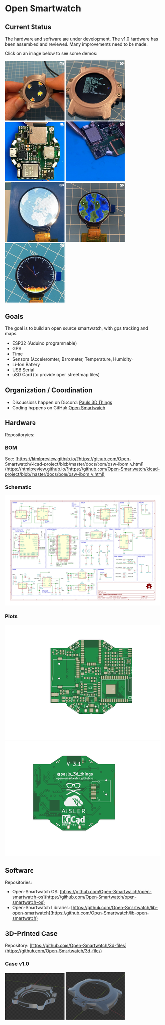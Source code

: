 # Open Smartwatch

## Current Status

The hardware and software are under development.
The v1.0 hardware has been assembled and reviewed. Many improvements need to be made.

Click on an image below to see some demos:

<a href="https://www.instagram.com/p/CHYqOoEqUUx/" target="_blank"><img src="assets/media-links/update-7.png" width="192px"/></a>
<a href="https://www.instagram.com/p/CHWNOh-KswS/" target="_blank"><img src="assets/media-links/update-6.png" width="192px"/></a>
<a href="https://www.instagram.com/p/CG4RQgAL288/" target="_blank"><img src="assets/media-links/update-5.png" width="192px"/></a>
<a href="https://www.instagram.com/p/CG7JhVLKmCw/" target="_blank"><img src="assets/media-links/update-4.png" width="192px"/></a>
<a href="https://www.instagram.com/p/CFM6PhgKQAZ/" target="_blank"><img src="assets/media-links/update-3.png" width="192px"/></a>
<a href="https://www.instagram.com/p/CEaALDAKkrY/" target="_blank"><img src="assets/media-links/update-2.png" width="192px"/></a>
<a href="https://www.instagram.com/p/CEXmMHgqWuu/" target="_blank"><img src="assets/media-links/update-1.png" width="192px"/></a>

## Goals

The goal is to build an open source smartwatch, with gps tracking and maps.

- ESP32 (Arduino programmable)
- GPS
- Time
- Sensors (Acceleromter, Barometer, Temperature, Humidity)
- Li-Ion Battery
- USB Serial
- uSD Card (to provide open streetmap tiles)

## Organization / Coordination

* Discussions happen on Discord: [Pauls 3D Things](https://discord.gg/9DK5JY6) 
* Coding happens on GitHub [Open Smartwatch](https://github.com/Open-Smartwatch)

## Hardware

Repositoryies: 

### BOM

See: [https://htmlpreview.github.io/?https://github.com/Open-Smartwatch/kicad-project/blob/master/docs/bom/osw-ibom_v.html](https://htmlpreview.github.io/?https://github.com/Open-Smartwatch/kicad-project/blob/master/docs/bom/osw-ibom_v.html)

### Schematic
[![Schematic](https://raw.githubusercontent.com/Open-Smartwatch/kicad-project/master/docs/img/osw-schematic.svg)](https://raw.githubusercontent.com/Open-Smartwatch/kicad-project/master/docs/osw-schematic.pdf)

### Plots
[![front](https://raw.githubusercontent.com/Open-Smartwatch/kicad-project/master/docs/img/osw-top.svg)](https://raw.githubusercontent.com/Open-Smartwatch/kicad-project/master/docs/img/osw-top.svg)
[![bottom](https://raw.githubusercontent.com/Open-Smartwatch/kicad-project/master/docs/img/osw-bottom.svg)](https://raw.githubusercontent.com/Open-Smartwatch/kicad-project/master/docs/img/osw-bottom.svg)

## Software 

Repositories:

* Open-Smartwatch OS: [https://github.com/Open-Smartwatch/open-smartwatch-os](https://github.com/Open-Smartwatch/open-smartwatch-os)
* Open-Smartwatch Libraries: [https://github.com/Open-Smartwatch/lib-open-smartwatch](https://github.com/Open-Smartwatch/lib-open-smartwatch)

## 3D-Printed Case

Repository: [https://github.com/Open-Smartwatch/3d-files](https://github.com/Open-Smartwatch/3d-files)

### Case v1.0

<img src="assets/renders/case-v1.0-bot.png" width="192px" />
<img src="assets/renders/case-v1.0-top.png" width="192px" />
